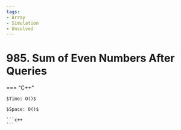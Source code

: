 ```yaml
---
tags:
- Array
- Simulation
- Unsolved
---
```



# 985. Sum of Even Numbers After Queries

=== "C++"

    $Time: O()$

    $Space: O()$

    ```c++
    ```